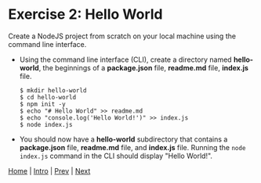 # Exercise 2: Hello World

Create a NodeJS project from scratch on your local machine using the command line interface.

- Using the command line interface (CLI), create a directory named **hello-world**, the beginnings of a **package.json** file, **readme.md** file, **index.js** file.

  ```
  $ mkdir hello-world
  $ cd hello-world
  $ npm init -y
  $ echo "# Hello World" >> readme.md
  $ echo "console.log('Hello World!')" >> index.js
  $ node index.js
  ```
- You should now have a **hello-world** subdirectory that contains a **package.json** file, **readme.md** file, and **index.js** file.  Running the `node index.js` command in the CLI  should display "Hello World!".  


[Home](/)   |   [Intro](/intro/)   |   [Prev](/intro/1)   |   [Next](/intro/3)
